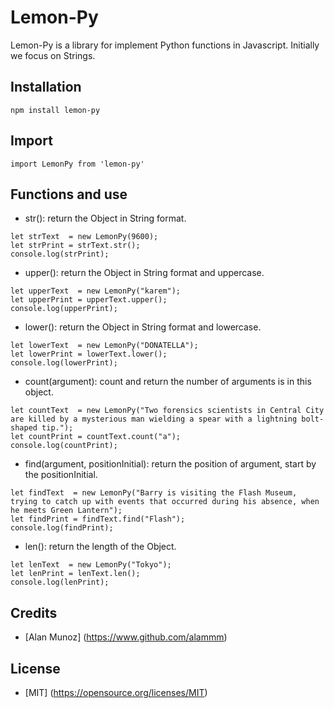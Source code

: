 # Lemon-Py

Lemon-Py is a library for implement Python functions in Javascript. 
Initially we focus on Strings.


## Installation

```
npm install lemon-py
```


## Import

```
import LemonPy from 'lemon-py'
```


## Functions and use

- str(): return the Object in String format.

```
let strText  = new LemonPy(9600);
let strPrint = strText.str();
console.log(strPrint);
```

- upper(): return the Object in String format and uppercase.

```
let upperText  = new LemonPy("karem");
let upperPrint = upperText.upper();
console.log(upperPrint);
```

- lower(): return the Object in String format and lowercase.

```
let lowerText  = new LemonPy("DONATELLA");
let lowerPrint = lowerText.lower();
console.log(lowerPrint);
```

- count(argument): count and return the number of arguments is in this object.

```
let countText  = new LemonPy("Two forensics scientists in Central City are killed by a mysterious man wielding a spear with a lightning bolt-shaped tip.");
let countPrint = countText.count("a");
console.log(countPrint);
```

- find(argument, positionInitial): return the position of argument, start by the positionInitial.

```
let findText  = new LemonPy("Barry is visiting the Flash Museum, trying to catch up with events that occurred during his absence, when he meets Green Lantern");
let findPrint = findText.find("Flash");
console.log(findPrint);
```

- len(): return the length of the Object.

```
let lenText  = new LemonPy("Tokyo");
let lenPrint = lenText.len();
console.log(lenPrint);
```


## Credits
- [Alan Munoz] (https://www.github.com/alammm)


## License

- [MIT] (https://opensource.org/licenses/MIT)